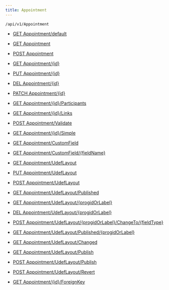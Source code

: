 ```yaml
---
title: Appointment
---
```


```http
/api/v1/Appointment
```

* [GET Appointment/default](v1AppointmentEntity_DefaultAppointmentEntity.md)

* [GET Appointment](v1AppointmentEntity_GetAll.md)

* [POST Appointment](v1AppointmentEntity_PostAppointmentEntity.md)

* [GET Appointment/{id}](v1AppointmentEntity_GetAppointmentEntity.md)

* [PUT Appointment/{id}](v1AppointmentEntity_PutAppointmentEntity.md)

* [DEL Appointment/{id}](v1AppointmentEntity_DeleteAppointmentEntity.md)

* [PATCH Appointment/{id}](v1AppointmentEntity_PatchAppointmentEntity.md)

* [GET Appointment/{id}/Participants](v1AppointmentEntity_Participants.md)

* [GET Appointment/{id}/Links](v1AppointmentEntity_Links.md)

* [POST Appointment/Validate](v1AppointmentEntity_ValidateAppointmentEntity.md)

* [GET Appointment/{id}/Simple](v1AppointmentEntity_Simple.md)

* [GET Appointment/CustomField](v1AppointmentEntity_GetCustomFieldInfoList.md)

* [GET Appointment/CustomField/{fieldName}](v1AppointmentEntity_GetCustomFieldInfo.md)

* [GET Appointment/UdefLayout](v1AppointmentEntity_GetUdefLayout.md)

* [PUT Appointment/UdefLayout](v1AppointmentEntity_SaveUdefLayout.md)

* [POST Appointment/UdefLayout](v1AppointmentEntity_AddUdefField.md)

* [GET Appointment/UdefLayout/Published](v1AppointmentEntity_GetPublishedUdefLayout.md)

* [GET Appointment/UdefLayout/{progidOrLabel}](v1AppointmentEntity_GetUdefFieldInfo.md)

* [DEL Appointment/UdefLayout/{progidOrLabel}](v1AppointmentEntity_DeleteUdefFieldInfo.md)

* [POST Appointment/UdefLayout/{progidOrLabel}/ChangeTo/{fieldType}](v1AppointmentEntity_ChangeFieldType.md)

* [GET Appointment/UdefLayout/Published/{progidOrLabel}](v1AppointmentEntity_GetPublishedUdefFieldInfo.md)

* [GET Appointment/UdefLayout/Changed](v1AppointmentEntity_DetectUnpublishedChanges.md)

* [GET Appointment/UdefLayout/Publish](v1AppointmentEntity_IsPublishUdefLayoutActive.md)

* [POST Appointment/UdefLayout/Publish](v1AppointmentEntity_PublishUdefLayout.md)

* [POST Appointment/UdefLayout/Revert](v1AppointmentEntity_RevertUdefLayout.md)

* [GET Appointment/{id}/ForeignKey](v1AppointmentEntity_GetAllForeignKeysOnEntity.md)
